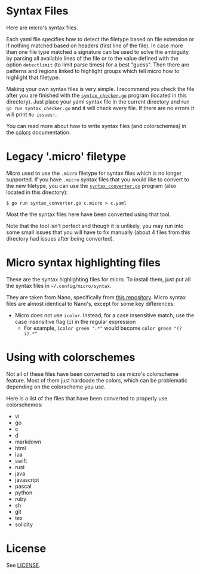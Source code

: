 # Syntax Files

Here are micro's syntax files.

Each yaml file specifies how to detect the filetype based on file extension or if nothing matched based on headers (first line of the file).
In case more than one file type matched a signature can be used to solve the ambiguity by parsing all available lines of the file or to the value defined with the option `detectlimit` (to limit parse times) for a best "guess".
Then there are patterns and regions linked to highlight groups which tell micro how to highlight that filetype.

Making your own syntax files is very simple. I recommend you check the file after you are finished with the
[`syntax_checker.go`](./syntax_checker.go) program (located in this directory). Just place your yaml syntax
file in the current directory and run `go run syntax_checker.go` and it will check every file. If there are no
errors it will print `No issues!`.

You can read more about how to write syntax files (and colorschemes) in the [colors](../help/colors.md) documentation.

# Legacy '.micro' filetype

Micro used to use the `.micro` filetype for syntax files which is no longer supported. If you have `.micro`
syntax files that you would like to convert to the new filetype, you can use the [`syntax_converter.go`](./syntax_converter.go) program (also located in this directory):

```
$ go run syntax_converter.go c.micro > c.yaml
```

Most the the syntax files here have been converted using that tool.

Note that the tool isn't perfect and though it is unlikely, you may run into some small issues that you will have to fix manually
(about 4 files from this directory had issues after being converted).

# Micro syntax highlighting files

These are the syntax highlighting files for micro. To install them, just
put all the syntax files in `~/.config/micro/syntax`.

They are taken from Nano, specifically from [this repository](https://github.com/scopatz/nanorc).
Micro syntax files are almost identical to Nano's, except for some key differences:

* Micro does not use `icolor`. Instead, for a case insensitive match, use the case insensitive flag (`i`) in the regular expression
    * For example, `icolor green ".*"` would become `color green "(?i).*"`

# Using with colorschemes

Not all of these files have been converted to use micro's colorscheme feature. Most of them just hardcode the colors, which can be problematic depending on the colorscheme you use.

Here is a list of the files that have been converted to properly use colorschemes:

* vi
* go
* c
* d
* markdown
* html
* lua
* swift
* rust
* java
* javascript
* pascal
* python
* ruby
* sh
* git
* tex
* solidity

# License

See [LICENSE](LICENSE).

